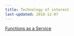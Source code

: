 ```yaml
---
title: Technology of interest
last-updated: 2018-12-07
---
```


[Functions as a Service](faas.html)  

